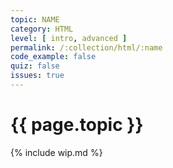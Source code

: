 ```yaml
---
topic: NAME
category: HTML
level: [ intro, advanced ]
permalink: /:collection/html/:name
code_example: false
quiz: false
issues: true
---
```


# {{ page.topic }}

{% include wip.md %}
